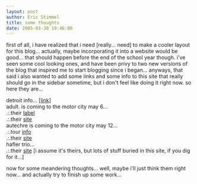 ```yaml
---
layout: post
author: Eric Stimmel
title: some thoughts
date: 2005-03-30 19:46:00
--- 
```



first of all, i have realized that i need [really... need] to make a cooler layout for this blog... actually, maybe incorporating it into a website would be good... that should happen before the end of the school year though. i've seen some cool looking ones, and have been privy to two new versions of the blog that inspired me to start blogging since i began... anyways, that said i also wanted to add some links and some info to this site that really should go in the sidebar sometime, but i don't feel like doing it right now. so here they are...

detroit info... [[link][]]  
adult. is coming to the motor city may 6...  
.:.their [label][]  
.:.their [site][]  
autechre is coming to the motor city may 12...  
.:.tour [info][]  
.:.their [site][1]  
hafler trio...  
.:.their [site][2] [i assume it's theirs, but lots of stuff buried in this site, if you dig for it...]  

now for some meandering thoughts... well, maybe i'll just think them right now... and actually try to finish up some work...


  [link]: http://www.motorcityrocks.com/
  [label]: http://www.ersatzaudio.com/
  [site]: http://www.adultperiod.com/
  [info]: http://www.carolinedist.com/tour/tourdistinfo.asp?id=AUTECHRE++++++++++++++++++++++++++++++++++++++++++
  [1]: http://www.warprecords.com/artists/index.php?artist=ae
  [2]: http://gate.libfl.ru/h3o/

